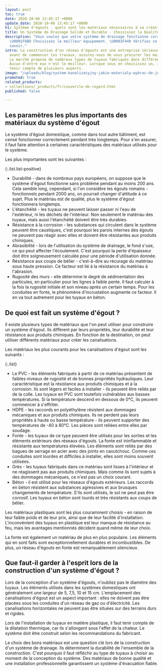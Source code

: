 ```yaml
---
layout: post
toc: true
date: 2020-10-06 13:45:17 +0000
update_date: 2020-10-06 13:45:17 +0000
h1: Système d'égouts - quels sont les matériaux nécessaires à sa création ?
title: Un Système de Drainage Solide et Durable - Choisissez la Qualité
description: "Vous voulez que votre système de drainage fonctionne correctement ?
  \U0001F6BD Choisissez le meilleur équipement. \U0001F449 Vérifiez ce que vous devez
  savoir."
intro: La construction d'un réseau d'égouts est une entreprise sérieuse. C'est pourquoi,
  avant de commencer les travaux, assurez-vous de vous procurer les meilleurs matériaux.
  Le marché propose de nombreux types de tuyaux fabriqués dans différents matériaux.
  Aucun d'entre eux n'est le meilleur. Lorsque vous en choisissez un, il est bon de
  tenir compte de plusieurs aspects.
image: "/uploads/blog/system-kanalizacyjny-jakie-materialy-wybrac-do-jego-stworzenia.jpg"
promoted: true
related_products:
- collections/_products/fr/couvercle-de-regard.html
published: false

---
```

## Les paramètres les plus importants des matériaux du système d'égout

Le système d'égout domestique, comme dans tout autre bâtiment, est censé fonctionner correctement pendant très longtemps. Pour s'en assurer, il faut faire attention à certaines caractéristiques des matériaux utilisés pour le système.

Les plus importantes sont les suivantes :

{:.list.list-positive}

* Durabilité - dans de nombreux pays européens, on suppose que le système d'égout fonctionne sans problème pendant au moins 200 ans. Cela semble long, cependant, si l'on considère les égouts romains - fonctionnels pendant 2000 ans, on pourrait changer d'attitude à ce sujet. Plus le matériau est de qualité, plus le système d'égout fonctionnera longtemps.
* L'étanchéité - les tuyaux ne peuvent laisser passer ni l'eau de l'extérieur, ni les déchets de l'intérieur. Non seulement le matériau des tuyaux, mais aussi l'étanchéité doivent être très durables.
* Résistance à la corrosion - les substances qui circulent dans le système peuvent être caustiques, c'est pourquoi les parois internes des égouts ne peuvent pas réagir avec elles et doivent être résistantes aux produits chimiques.
* Abrasibilité - lors de l'utilisation du système de drainage, le fond s'use, ce qui peut affecter l'écoulement. C'est pourquoi la perte d'épaisseur doit être soigneusement calculée pour une période d'utilisation donnée.
* Résistance aux coups de bélier - c'est-à-dire au récurage du matériau sous haute pression. Ce facteur est lié à la résistance du matériau à l'abrasion.
* Rugosité des murs - elle détermine le degré de sédimentation des particules, en particulier pour les lignes à faible pente. Il faut calculer à la fois la rugosité initiale et son niveau après un certain temps. Pour les conduites en fonte, le phénomène d'incrustation augmente ce facteur. Il en va tout autrement pour les tuyaux en béton.

## De quoi est fait un système d'égout ?

Il existe plusieurs types de matériaux que l'on peut utiliser pour construire un système d'égout. Ils diffèrent par leurs propriétés, leur durabilité et leur résistance aux produits chimiques. En fonction de la destination, on peut utiliser différents matériaux pour créer les canalisations.

Les matériaux les plus courants pour les canalisations d'égout sont les suivants :

{:.list}

* Le PVC - les éléments fabriqués à partir de ce matériau présentent de faibles niveaux de rugosité et de bonnes propriétés hydrauliques. Leur caractéristique est la résistance aux produits chimiques et à la corrosion. Ils sont légers et faciles à installer - ils peuvent être reliés par de la colle. Les tuyaux en PVC sont toutefois vulnérables aux basses températures. Si la température descend en dessous de 0°C, ils peuvent commencer à s'effriter.
* HDPE - les raccords en polyéthylène résistent aux dommages mécaniques et aux produits chimiques. Ils ne perdent pas leurs propriétés à haute ou basse température - ils peuvent supporter des températures de -40 à 80°C. Les pièces sont reliées entre elles par soudage.
* Fonte - les tuyaux de ce type peuvent être utilisés pour les sorties et les éléments extérieurs des réseaux d'égouts. La fonte est ininflammable et résistante aux températures élevées. Les éléments sont reliés par des bagues de serrage en acier avec des joints en caoutchouc. Comme ces conduites sont lourdes et difficiles à installer, elles sont moins souvent utilisées.
* Grès - les tuyaux fabriqués dans ce matériau sont lisses à l'intérieur et ne réagissent pas aux produits chimiques. Mais comme ils sont sujets à des dommages mécaniques, ce n'est pas un choix courant.
* Béton - il est utilisé pour les réseaux d'égouts extérieurs. Les raccords en béton résistent aux substances agressives et aux brusques changements de température. S'ils sont utilisés, le sol ne peut pas être corrosif. Les tuyaux en béton sont lourds et très résistants aux coups de bélier.

Les matériaux plastiques sont les plus couramment choisis - en raison de leur faible poids et de leur prix, ainsi que de leur facilité d'installation. L'inconvénient des tuyaux en plastique est leur manque de résistance au feu, mais les avantages mentionnés décident quand même de leur choix.

La fonte est également un matériau de plus en plus populaire. Les éléments qui en sont faits sont exceptionnellement durables et incombustibles. De plus, un réseau d'égouts en fonte est remarquablement silencieux.

## Que faut-il garder à l'esprit lors de la construction d'un système d'égout ?

Lors de la conception d'un système d'égouts, n'oubliez pas le diamètre des tuyaux. Les éléments utilisés dans les systèmes domestiques ont généralement une largeur de 5, 7,5, 10 et 15 cm. L'emplacement des canalisations d'égout est un aspect important : elles ne doivent pas être placées sous les conduites d'un réseau de gaz ou d'électricité. Les canalisations horizontales ne peuvent pas être situées sur des terrains durs et rigides.

Lors de l'installation de tuyaux en matière plastique, il faut tenir compte de la dilatation thermique, car ils s'allongent sous l'effet de la chaleur. Le système doit être construit selon les recommandations du fabricant.

Le choix des bons matériaux est une question clé lors de la construction d'un système de drainage. Ils déterminent la durabilité de l'ensemble de la construction. C'est pourquoi il faut réfléchir au type de tuyaux à choisir au moment de la conception du système. Des matériaux de bonne qualité et une installation professionnelle garantissent un système d'évacuation fiable.